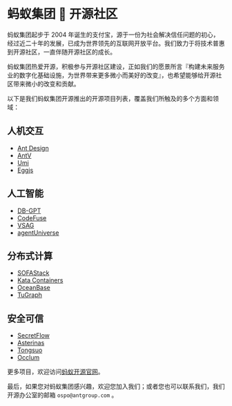 # 蚂蚁集团 🩷 开源社区

蚂蚁集团起步于 2004 年诞生的支付宝，源于一份为社会解决信任问题的初心，经过近二十年的发展，已成为世界领先的互联网开放平台。我们致力于将技术普惠到开源社区，一直伴随开源社区的成长。

蚂蚁集团热爱开源，积极参与开源社区建设，正如我们的愿景所言『构建未来服务业的数字化基础设施，为世界带来更多微小而美好的改变』，也希望能够给开源社区带来微小的改变和贡献。

以下是我们蚂蚁集团开源推出的开源项目列表，覆盖我们所触及的多个方面和领域：

## 人机交互
- [Ant Design](https://github.com/ant-design)
- [AntV](https://github.com/antvis)
- [Umi](https://github.com/umijs)
- [Eggjs](https://github.com/eggjs)

## 人工智能
- [DB-GPT](https://github.com/eosphoros-ai)
- [CodeFuse](https://github.com/codefuse-ai)
- [VSAG](https://github.com/alipay/vsag)
- [agentUniverse](https://github.com/alipay/agentuniverse)

## 分布式计算
- [SOFAStack](https://github.com/sofastack)
- [Kata Containers](https://github.com/kata-containers)
- [OceanBase](https://github.com/oceanbase)
- [TuGraph](https://github.com/tugraph-family)

## 安全可信
- [SecretFlow](https://github.com/secretflow)
- [Asterinas](https://github.com/asterinas)
- [Tongsuo](https://github.com/Tongsuo-Project)
- [Occlum](https://github.com/occlum)

更多项目，欢迎访问[蚂蚁开源官网](https://opensource.antgroup.com/projects)。

最后，如果您对蚂蚁集团感兴趣，欢迎您加入我们；或者您也可以联系我们，我们开源办公室的邮箱 `ospo@antgroup.com` 。